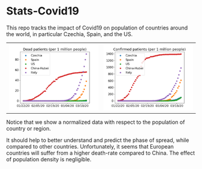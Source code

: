 # Stats-Covid19
This repo tracks the impact of Covid19 on population of countries around the world, in particular Czechia, Spain, and the US.

<table border="0">
<td> <img src="dead.png">
<td> <img src="confirmed.png">
</table>

Notice that we show a normalized data with respect to the population of country or region.

It should help to better understand and predict the phase of spread, while compared to other
countries. Unfortunately, it seems that European countries will suffer from a higher death-rate compared to China.
The effect of population density is negligible.

